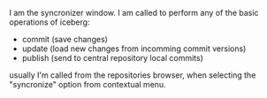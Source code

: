 I am the syncronizer window. I am called to perform any of the basic operations of iceberg: - commit (save changes)- update (load new changes from incomming commit versions)- publish (send to central repository local commits)usually I'm called from the repositories browser, when selecting the "syncronize" option from contextual menu.